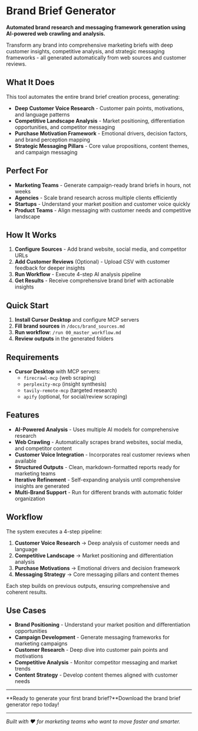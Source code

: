 # Brand Brief Generator

**Automated brand research and messaging framework generation using AI-powered web crawling and analysis.**

Transform any brand into comprehensive marketing briefs with deep customer insights, competitive analysis, and strategic messaging frameworks - all generated automatically from web sources and customer reviews.

## What It Does

This tool automates the entire brand brief creation process, generating:

- **Deep Customer Voice Research** - Customer pain points, motivations, and language patterns
- **Competitive Landscape Analysis** - Market positioning, differentiation opportunities, and competitor messaging
- **Purchase Motivation Framework** - Emotional drivers, decision factors, and brand perception mapping
- **Strategic Messaging Pillars** - Core value propositions, content themes, and campaign messaging

## Perfect For

- **Marketing Teams** - Generate campaign-ready brand briefs in hours, not weeks
- **Agencies** - Scale brand research across multiple clients efficiently
- **Startups** - Understand your market position and customer voice quickly
- **Product Teams** - Align messaging with customer needs and competitive landscape

## How It Works

1. **Configure Sources** - Add brand website, social media, and competitor URLs
2. **Add Customer Reviews** (Optional) - Upload CSV with customer feedback for deeper insights
3. **Run Workflow** - Execute 4-step AI analysis pipeline
4. **Get Results** - Receive comprehensive brand brief with actionable insights

## Quick Start

1. **Install Cursor Desktop** and configure MCP servers
2. **Fill brand sources** in `/docs/brand_sources.md`
3. **Run workflow**: `/run 00_master_workflow.md`
4. **Review outputs** in the generated folders

## Requirements

- **Cursor Desktop** with MCP servers:
  - `firecrawl-mcp` (web scraping)
  - `perplexity-mcp` (insight synthesis)
  - `tavily-remote-mcp` (targeted research)
  - `apify` (optional, for social/review scraping)

## Features

- **AI-Powered Analysis** - Uses multiple AI models for comprehensive research
- **Web Crawling** - Automatically scrapes brand websites, social media, and competitor content
- **Customer Voice Integration** - Incorporates real customer reviews when available
- **Structured Outputs** - Clean, markdown-formatted reports ready for marketing teams
- **Iterative Refinement** - Self-expanding analysis until comprehensive insights are generated
- **Multi-Brand Support** - Run for different brands with automatic folder organization

## Workflow

The system executes a 4-step pipeline:

1. **Customer Voice Research** → Deep analysis of customer needs and language
2. **Competitive Landscape** → Market positioning and differentiation analysis  
3. **Purchase Motivations** → Emotional drivers and decision framework
4. **Messaging Strategy** → Core messaging pillars and content themes

Each step builds on previous outputs, ensuring comprehensive and coherent results.

## Use Cases

- **Brand Positioning** - Understand your market position and differentiation opportunities
- **Campaign Development** - Generate messaging frameworks for marketing campaigns
- **Customer Research** - Deep dive into customer pain points and motivations
- **Competitive Analysis** - Monitor competitor messaging and market trends
- **Content Strategy** - Develop content themes aligned with customer needs

---

**Ready to generate your first brand brief?**Download the brand brief generator repo today!

---

*Built with ❤️ for marketing teams who want to move faster and smarter.*
